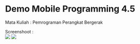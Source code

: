 # Demo Mobile Programming 4.5   
Mata Kuliah : Pemrograman Perangkat Bergerak   
   
Screenshoot :  
<img src="/Mobile-Programming-4.5/image/ss1.png">
<img src="/Mobile-Programming-4.5/image/ss2.png">
